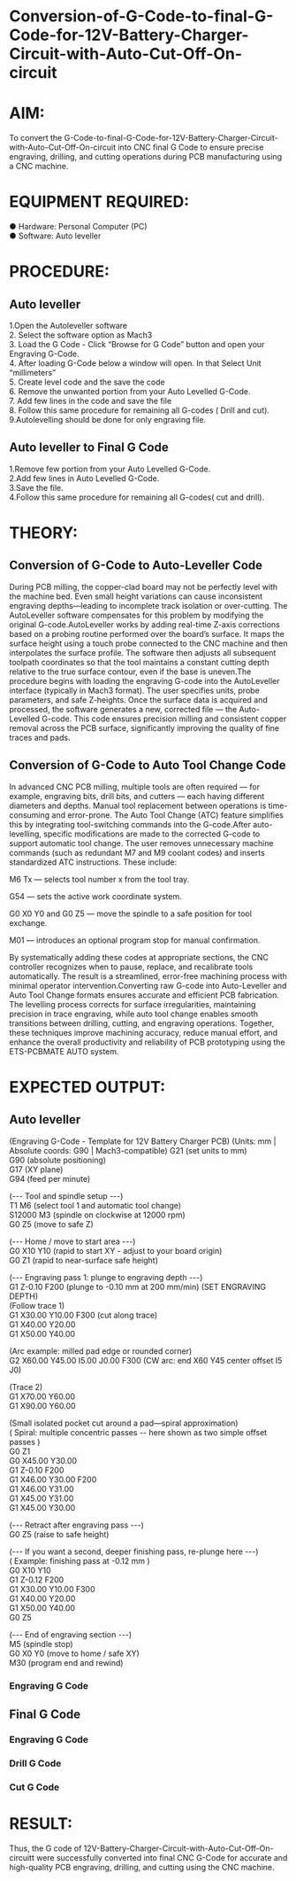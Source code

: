 # Conversion-of-G-Code-to-final-G-Code-for-12V-Battery-Charger-Circuit-with-Auto-Cut-Off-On-circuit
# AIM:
To convert the G-Code-to-final-G-Code-for-12V-Battery-Charger-Circuit-with-Auto-Cut-Off-On-circuit into CNC final G Code to ensure precise engraving, drilling, and cutting operations during PCB manufacturing using a CNC machine.
# EQUIPMENT REQUIRED:
● Hardware: Personal Computer (PC)<br>
● Software: Auto leveller<br>
# PROCEDURE:
## Auto leveller
1.Open the Autoleveller software<br>
2. Select the software option as Mach3<br>
3. Load the G Code - Click “Browse for G Code” button and open your Engraving G-Code.<br>
4. After loading G-Code below a window will open. In that Select Unit “millimeters”<br>
5. Create level code and the save the code<br>
6. Remove the unwanted portion from your Auto Levelled G-Code.<br>
7. Add few lines in the code and save the file<br>
8. Follow this same procedure for remaining all G-codes ( Drill and cut).<br>
9.Autolevelling should be done for only engraving file.<br>
## Auto leveller to Final G Code
1.Remove few portion from your Auto Levelled G-Code.<br>
2.Add few lines in Auto Levelled G-Code.<br>
3.Save the file.<br>
4.Follow this same procedure for remaining all G-codes( cut and drill).<br>
# THEORY:
## Conversion of G-Code to Auto-Leveller Code

During PCB milling, the copper-clad board may not be perfectly level with the machine bed. Even small height variations can cause inconsistent engraving depths—leading to incomplete track isolation or over-cutting. The AutoLeveller software compensates for this problem by modifying the original G-code.AutoLeveller works by adding real-time Z-axis corrections based on a probing routine performed over the board’s surface. It maps the surface height using a touch probe connected to the CNC machine and then interpolates the surface profile. The software then adjusts all subsequent toolpath coordinates so that the tool maintains a constant cutting depth relative to the true surface contour, even if the base is uneven.The procedure begins with loading the engraving G-code into the AutoLeveller interface (typically in Mach3 format). The user specifies units, probe parameters, and safe Z-heights. Once the surface data is acquired and processed, the software generates a new, corrected file — the Auto-Levelled G-code. This code ensures precision milling and consistent copper removal across the PCB surface, significantly improving the quality of fine traces and pads.

## Conversion of G-Code to Auto Tool Change Code

In advanced CNC PCB milling, multiple tools are often required — for example, engraving bits, drill bits, and cutters — each having different diameters and depths. Manual tool replacement between operations is time-consuming and error-prone. The Auto Tool Change (ATC) feature simplifies this by integrating tool-switching commands into the G-code.After auto-levelling, specific modifications are made to the corrected G-code to support automatic tool change. The user removes unnecessary machine commands (such as redundant M7 and M9 coolant codes) and inserts standardized ATC instructions. These include:

M6 Tx — selects tool number x from the tool tray.

G54 — sets the active work coordinate system.

G0 X0 Y0 and G0 Z5 — move the spindle to a safe position for tool exchange.

M01 — introduces an optional program stop for manual confirmation.

By systematically adding these codes at appropriate sections, the CNC controller recognizes when to pause, replace, and recalibrate tools automatically. The result is a streamlined, error-free machining process with minimal operator intervention.Converting raw G-code into Auto-Leveller and Auto Tool Change formats ensures accurate and efficient PCB fabrication. The levelling process corrects for surface irregularities, maintaining precision in trace engraving, while auto tool change enables smooth transitions between drilling, cutting, and engraving operations. Together, these techniques improve machining accuracy, reduce manual effort, and enhance the overall productivity and reliability of PCB prototyping using the ETS-PCBMATE AUTO system.

# EXPECTED OUTPUT:
## Auto leveller
(Engraving G-Code - Template for 12V Battery Charger PCB)
(Units: mm | Absolute coords: G90 | Mach3-compatible)
G21         (set units to mm)  
G90         (absolute positioning)  
G17         (XY plane)  
G94         (feed per minute)  

(--- Tool and spindle setup ---)  
T1 M6       (select tool 1 and automatic tool change)  
S12000 M3   (spindle on clockwise at 12000 rpm)  
G0 Z5       (move to safe Z)   

(--- Home / move to start area ---)  
G0 X10 Y10  (rapid to start XY - adjust to your board origin)  
G0 Z1       (rapid to near-surface safe height)  

(--- Engraving pass 1: plunge to engraving depth ---)  
G1 Z-0.10 F200   (plunge to -0.10 mm at 200 mm/min)   (SET ENGRAVING DEPTH)  
(Follow trace 1)  
G1 X30.00 Y10.00 F300   (cut along trace)   
G1 X40.00 Y20.00  
G1 X50.00 Y40.00  

(Arc example: milled pad edge or rounded corner)  
G2 X60.00 Y45.00 I5.00 J0.00 F300   (CW arc: end X60 Y45 center offset I5 J0)  

(Trace 2)  
G1 X70.00 Y60.00   
G1 X90.00 Y60.00  

(Small isolated pocket cut around a pad—spiral approximation)  
( Spiral: multiple concentric passes -- here shown as two simple offset passes )  
G0 Z1  
G0 X45.00 Y30.00  
G1 Z-0.10 F200  
G1 X46.00 Y30.00 F200  
G1 X46.00 Y31.00  
G1 X45.00 Y31.00   
G1 X45.00 Y30.00  

(--- Retract after engraving pass ---)  
G0 Z5       (raise to safe height)  

(--- If you want a second, deeper finishing pass, re-plunge here ---)  
( Example: finishing pass at -0.12 mm )  
G0 X10 Y10  
G1 Z-0.12 F200  
G1 X30.00 Y10.00 F300  
G1 X40.00 Y20.00  
G1 X50.00 Y40.00  
G0 Z5  

(--- End of engraving section ---)  
M5          (spindle stop)  
G0 X0 Y0    (move to home / safe XY)  
M30         (program end and rewind)  

### Engraving G Code  
## Final G Code  
### Engraving G Code
### Drill G Code
### Cut G Code
# RESULT:
Thus, the G code of 12V-Battery-Charger-Circuit-with-Auto-Cut-Off-On-circuitt were successfully converted into final CNC G-Code for accurate and high-quality PCB engraving, drilling, and cutting using the CNC machine.
